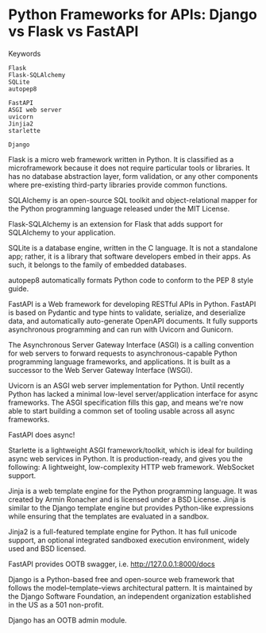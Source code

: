 # Python Frameworks for APIs: Django vs Flask vs FastAPI

Keywords

```text
Flask
Flask-SQLAlchemy
SQLite
autopep8

FastAPI
ASGI web server
uvicorn
Jinjia2
starlette

Django
```

Flask is a micro web framework written in Python. It is classified as a microframework because it does not require particular tools or libraries. It has no database abstraction layer, form validation, or any other components where pre-existing third-party libraries provide common functions.

SQLAlchemy is an open-source SQL toolkit and object-relational mapper for the Python programming language released under the MIT License.

Flask-SQLAlchemy is an extension for Flask that adds support for SQLAlchemy to your application.

SQLite is a database engine, written in the C language. It is not a standalone app; rather, it is a library that software developers embed in their apps. As such, it belongs to the family of embedded databases.

autopep8 automatically formats Python code to conform to the PEP 8 style guide.

FastAPI is a Web framework for developing RESTful APIs in Python. FastAPI is based on Pydantic and type hints to validate, serialize, and deserialize data, and automatically auto-generate OpenAPI documents. It fully supports asynchronous programming and can run with Uvicorn and Gunicorn.

The Asynchronous Server Gateway Interface (ASGI) is a calling convention for web servers to forward requests to asynchronous-capable Python programming language frameworks, and applications. It is built as a successor to the Web Server Gateway Interface (WSGI).

Uvicorn is an ASGI web server implementation for Python. Until recently Python has lacked a minimal low-level server/application interface for async frameworks. The ASGI specification fills this gap, and means we're now able to start building a common set of tooling usable across all async frameworks.

FastAPI does async!

Starlette is a lightweight ASGI framework/toolkit, which is ideal for building async web services in Python. It is production-ready, and gives you the following: A lightweight, low-complexity HTTP web framework. WebSocket support.

Jinja is a web template engine for the Python programming language. It was created by Armin Ronacher and is licensed under a BSD License. Jinja is similar to the Django template engine but provides Python-like expressions while ensuring that the templates are evaluated in a sandbox.

Jinja2 is a full-featured template engine for Python. It has full unicode support, an optional integrated sandboxed execution environment, widely used and BSD licensed.

FastAPI provides OOTB swagger, i.e. http://127.0.0.1:8000/docs

Django is a Python-based free and open-source web framework that follows the model–template–views architectural pattern. It is maintained by the Django Software Foundation, an independent organization established in the US as a 501 non-profit.

Django has an OOTB admin module.
